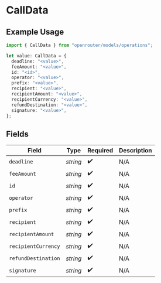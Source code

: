 # CallData

## Example Usage

```typescript
import { CallData } from "openrouter/models/operations";

let value: CallData = {
  deadline: "<value>",
  feeAmount: "<value>",
  id: "<id>",
  operator: "<value>",
  prefix: "<value>",
  recipient: "<value>",
  recipientAmount: "<value>",
  recipientCurrency: "<value>",
  refundDestination: "<value>",
  signature: "<value>",
};
```

## Fields

| Field               | Type                | Required            | Description         |
| ------------------- | ------------------- | ------------------- | ------------------- |
| `deadline`          | *string*            | :heavy_check_mark:  | N/A                 |
| `feeAmount`         | *string*            | :heavy_check_mark:  | N/A                 |
| `id`                | *string*            | :heavy_check_mark:  | N/A                 |
| `operator`          | *string*            | :heavy_check_mark:  | N/A                 |
| `prefix`            | *string*            | :heavy_check_mark:  | N/A                 |
| `recipient`         | *string*            | :heavy_check_mark:  | N/A                 |
| `recipientAmount`   | *string*            | :heavy_check_mark:  | N/A                 |
| `recipientCurrency` | *string*            | :heavy_check_mark:  | N/A                 |
| `refundDestination` | *string*            | :heavy_check_mark:  | N/A                 |
| `signature`         | *string*            | :heavy_check_mark:  | N/A                 |